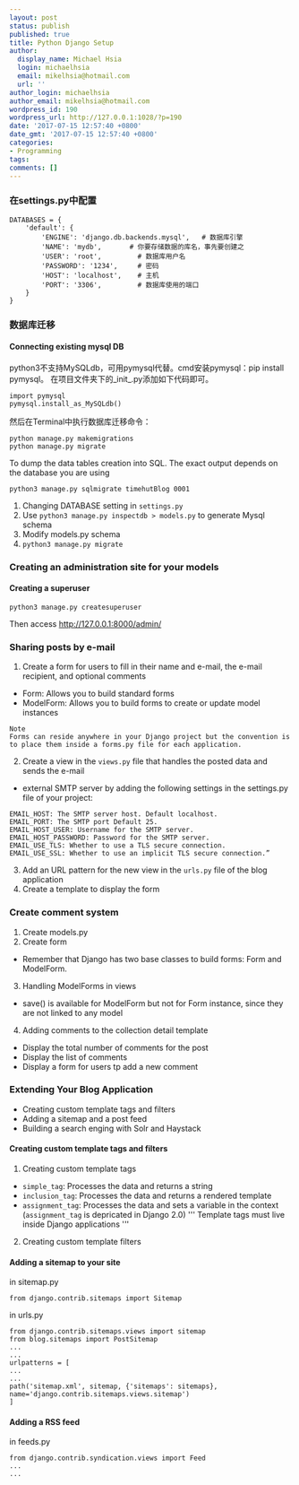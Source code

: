 ```yaml
---
layout: post
status: publish
published: true
title: Python Django Setup
author:
  display_name: Michael Hsia
  login: michaelhsia
  email: mikelhsia@hotmail.com
  url: ''
author_login: michaelhsia
author_email: mikelhsia@hotmail.com
wordpress_id: 190
wordpress_url: http://127.0.0.1:1028/?p=190
date: '2017-07-15 12:57:40 +0800'
date_gmt: '2017-07-15 12:57:40 +0800'
categories:
- Programming
tags:
comments: []
---
```

<!--More-->
### 在settings.py中配置
```
DATABASES = {
    'default': {
        'ENGINE': 'django.db.backends.mysql',   # 数据库引擎
        'NAME': 'mydb',       # 你要存储数据的库名，事先要创建之
        'USER': 'root',         # 数据库用户名
        'PASSWORD': '1234',     # 密码
        'HOST': 'localhost',    # 主机
        'PORT': '3306',         # 数据库使用的端口
    }
}
```

### 数据库迁移
#### Connecting existing mysql DB
python3不支持MySQLdb，可用pymysql代替。cmd安装pymysql：pip install pymysql。
在项目文件夹下的_init_.py添加如下代码即可。

```
import pymysql
pymysql.install_as_MySQLdb()
```

然后在Terminal中执行数据库迁移命令：
```
python manage.py makemigrations
python manage.py migrate
```

To dump the data tables creation into SQL. The exact output depends on the database you are using
```
python3 manage.py sqlmigrate timehutBlog 0001
```

1. Changing DATABASE setting in `settings.py`
2. Use `python3 manage.py inspectdb > models.py` to generate Mysql schema
3. Modify models.py schema
4. `python3 manage.py migrate`



### Creating an administration site for your models
#### Creating a superuser
```
python3 manage.py createsuperuser
```
Then access http://127.0.0.1:8000/admin/

### Sharing posts by e-mail
1. Create a form for users to fill in their name and e-mail, the e-mail recipient, and optional comments
  - Form: Allows you to build standard forms
  - ModelForm: Allows you to build forms to create or update model instances
  ```
  Note
  Forms can reside anywhere in your Django project but the convention is to place them inside a forms.py file for each application.
  ```
2. Create a view in the `views.py` file that handles the posted data and sends the e-mail
  - external SMTP server by adding the following settings in the settings.py file of your project:
  ```
  EMAIL_HOST: The SMTP server host. Default localhost.
  EMAIL_PORT: The SMTP port Default 25.
  EMAIL_HOST_USER: Username for the SMTP server.
  EMAIL_HOST_PASSWORD: Password for the SMTP server.
  EMAIL_USE_TLS: Whether to use a TLS secure connection.
  EMAIL_USE_SSL: Whether to use an implicit TLS secure connection.”
  ```
3. Add an URL pattern for the new view in the `urls.py` file of the blog application
4. Create a template to display the form


### Create comment system
1. Create models.py
2. Create form
  - Remember that Django has two base classes to build forms: Form and ModelForm.
3. Handling ModelForms in views
  - save() is available for ModelForm but not for Form instance, since they are not linked to any model
4. Adding comments to the collection detail template
  - Display the total number of comments for the post
  - Display the list of comments
  - Display a form for users tp add a new comment

### Extending Your Blog Application
- Creating custom template tags and filters
- Adding a sitemap and a post feed
- Building a search enging with Solr and Haystack

#### Creating custom template tags and filters
1. Creating custom template tags
  - `simple_tag`: Processes the data and returns a string
  - `inclusion_tag`: Processes the data and returns a rendered template
  - `assignment_tag`: Processes the data and sets a variable in the context (`assignment_tag` is depricated in Django 2.0)
  '''
  Template tags must live inside Django applications
  '''
2. Creating custom template filters

#### Adding a sitemap to your site
in sitemap.py
```
from django.contrib.sitemaps import Sitemap
```

in urls.py
```
from django.contrib.sitemaps.views import sitemap
from blog.sitemaps import PostSitemap
...
...
urlpatterns = [
...
...
path('sitemap.xml', sitemap, {'sitemaps': sitemaps}, name='django.contrib.sitemaps.views.sitemap')
]
```

#### Adding a RSS feed
in feeds.py
```
from django.contrib.syndication.views import Feed
...
...
```